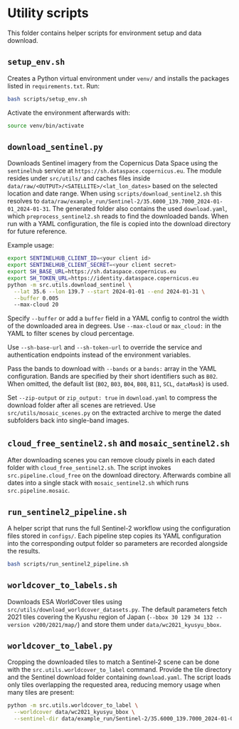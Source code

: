 # Utility scripts

This folder contains helper scripts for environment setup and data download.

## `setup_env.sh`
Creates a Python virtual environment under `venv/` and installs the packages listed in `requirements.txt`.
Run:

```bash
bash scripts/setup_env.sh
```

Activate the environment afterwards with:

```bash
source venv/bin/activate
```

## `download_sentinel.py`
Downloads Sentinel imagery from the Copernicus Data Space using the
`sentinelhub` service at `https://sh.dataspace.copernicus.eu`.
The module resides under `src/utils/` and caches files inside
`data/raw/<OUTPUT>/<SATELLITE>/<lat_lon_dates>` based on the selected location
and date range. When using `scripts/download_sentinel2.sh` this resolves to
`data/raw/example_run/Sentinel-2/35.6000_139.7000_2024-01-01_2024-01-31`. The
generated folder also contains the used `download.yaml`, which
`preprocess_sentinel2.sh` reads to find the downloaded bands. When
run with a YAML configuration, the file is copied into the download directory for
future reference.

Example usage:

```bash
export SENTINELHUB_CLIENT_ID=<your client id>
export SENTINELHUB_CLIENT_SECRET=<your client secret>
export SH_BASE_URL=https://sh.dataspace.copernicus.eu
export SH_TOKEN_URL=https://identity.dataspace.copernicus.eu
python -m src.utils.download_sentinel \
  --lat 35.6 --lon 139.7 --start 2024-01-01 --end 2024-01-31 \
  --buffer 0.005
  --max-cloud 20
```

Specify `--buffer` or add a `buffer` field in a YAML config to control the
width of the downloaded area in degrees.
Use `--max-cloud` or `max_cloud:` in the YAML to filter scenes by cloud
percentage.

Use `--sh-base-url` and `--sh-token-url` to override the service and
authentication endpoints instead of the environment variables.

Pass the bands to download with `--bands` or a `bands:` array in the YAML
configuration. Bands are specified by their short identifiers such as `B02`.
When omitted, the default list (`B02`, `B03`, `B04`, `B08`, `B11`, `SCL`,
`dataMask`) is used.

Set `--zip-output` or `zip_output: true` in `download.yaml` to compress the
download folder after all scenes are retrieved. Use
`src/utils/mosaic_scenes.py` on the extracted archive to merge the dated
subfolders back into single-band images.

## `cloud_free_sentinel2.sh` and `mosaic_sentinel2.sh`
After downloading scenes you can remove cloudy pixels in each dated folder with
`cloud_free_sentinel2.sh`. The script invokes `src.pipeline.cloud_free` on the
download directory. Afterwards combine all dates into a single stack with
`mosaic_sentinel2.sh` which runs `src.pipeline.mosaic`.

## `run_sentinel2_pipeline.sh`
A helper script that runs the full Sentinel-2 workflow using the configuration
files stored in `configs/`. Each pipeline step copies its YAML configuration
into the corresponding output folder so parameters are recorded alongside the
results.

```bash
bash scripts/run_sentinel2_pipeline.sh
```

## `worldcover_to_labels.sh`
Downloads ESA WorldCover tiles using `src/utils/download_worldcover_datasets.py`.
The default parameters fetch 2021 tiles covering the Kyushu region of Japan
(`--bbox 30 129 34 132 --version v200/2021/map/`) and store them under
`data/wc2021_kyusyu_bbox`.

## `worldcover_to_label.py`
Cropping the downloaded tiles to match a Sentinel‑2 scene can be done with the
`src.utils.worldcover_to_label` command. Provide the tile directory and the
Sentinel download folder containing `download.yaml`. The script loads only
tiles overlapping the requested area, reducing memory usage when many tiles are
present:

```bash
python -m src.utils.worldcover_to_label \
  --worldcover data/wc2021_kyusyu_bbox \
  --sentinel-dir data/example_run/Sentinel-2/35.6000_139.7000_2024-01-01_2024-01-31
```
